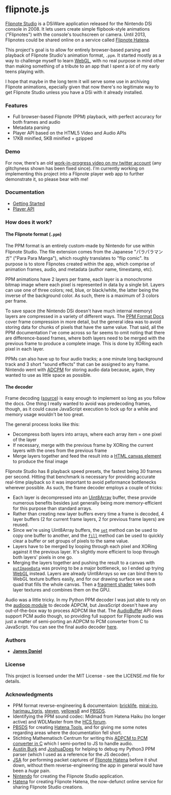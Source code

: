 # flipnote.js

[Flipnote Studio](http://flipnotestudio.nintendo.com/) is a DSiWare application released for the Nintendo DSi console in 2008. It lets users create simple flipbook-style animations ("Flipnotes") with the console's touchscreen or camera. Until 2013, Flipnotes could be shared online on a service called [Flipnote Hatena](flipnote.hatena.com).

This project's goal is to allow for entirely browser-based parsing and playback of Flipnote Studio's animation format, `.ppm`. It started mostly as a way to challenge myself to learn [WebGL](https://developer.mozilla.org/en-US/docs/Web/API/WebGL_API), with no real purpose in mind other than making something of a tribute to an app that I spent a *lot* of my early teens playing with. 

I hope that maybe in the long term it will serve some use in archiving Flipnote animations, epecially given that now there's no legitimate way to get Flipnote Studio unless you have a DSi with it already installed.

### Features

* Full browser-based Flipnote (PPM) playback, with perfect accuracy for both frames and audio
* Metadata parsing
* Player API based on the HTML5 Video and Audio APIs
* 17KB minified, 5KB minified + gzipped

### Demo

For now, there's an old [work-in-progress video on my twitter account](https://twitter.com/rakujira/status/950364766031306753) (any glitchyness shown has been fixed since). I'm currently working on implementing this project into a Flipnote player web app to further demonstrate it, so please bear with me! 

### Documentation

* [Getting Started](https://github.com/jaames/flipnote.js/blob/master/docs/getStarted.md)
* [Player API](https://github.com/jaames/flipnote.js/blob/master/docs/playerAPI.md)

### How does it work?

#### The Flipnote format (`.ppm`)

The PPM format is an entirely custom-made by Nintendo for use within Flipnote Studio. The file extension comes from the Japanese "パラパラマンガ" ("Para Para Manga"), which roughly translates to "flip comic". Its purpose is to store Flipnotes created within the app, which comprise of animation frames, audio, and metadata (author name, timestamp, etc).

PPM animations have 2 layers per frame, each layer is a monochrome bitmap image where each pixel is represented in data by a single bit. Layers can use one of three colors; red, blue, or black/white, the latter being the inverse of the background color. As such, there is a maximum of 3 colors per frame.  

To save space (the Nintendo DSi doesn't have much internal memory) layers are compressed in a variety of different ways. The [PPM Format Docs](https://github.com/pbsds/hatena-server/wiki/PPM-format) cover frame compression in more detail, but the general idea was to avoid storing data for chunks of pixels that have the same value. That said, all the PPM documentation I've come across so far seems to omit noting that there are difference-based frames, where both layers need to be merged with the previous frame to produce a complete image. This is done by XORing each pixel in each layer. 

PPMs can also have up to four audio tracks; a one minute long background track and 3 short "sound effects" that can be assigned to any frame. Nintendo went with [ADCPM](https://en.wikipedia.org/wiki/Adaptive_differential_pulse-code_modulation) for storing audio data because, again, they wanted to use as little space as possible.

#### The decoder

Frame decoding ([source](https://github.com/jaames/flipnote.js/blob/master/src/decoder/index.js#L296)) is easy enough to implement so long as you follow the docs. One thing I really wanted to avoid was predecoding frames, though, as it could cause JavaScript execution to lock up for a while and memory usage wouldn't be too great. 

The general process looks like this:
 
* Decompress both layers into arrays, where each array item = one pixel of the layer
* If necessary, merge with the previous frame by XORing the current layers with the ones from the previous frame
* Merge layers together and feed the result into a [HTML canvas element](https://developer.mozilla.org/en-US/docs/Web/API/HTMLCanvasElement) to produce the final image

Flipnote Studio has 8 playback speed presets, the fastest being 30 frames per second. Hitting that benchmark is necessary for providing accurate real-time playback so it was important to avoid peformance bottlenecks wherever possible. As such, the frame decoder employs a couple of tricks:

* Each layer is decompressed into an [Uint8Array](https://developer.mozilla.org/en-US/docs/Web/JavaScript/Reference/Global_Objects/Uint8Array) buffer, these provide numerous benefits besides just generally being more memory-efficient for this purpose than standard arrays.
* Rather than creating new layer buffers every time a frame is decoded, 4 layer buffers (2 for current frame layers, 2 for previous frame layers) are reused. 
* Since we're using Uint8Array buffers, the [`set`](https://developer.mozilla.org/en-US/docs/Web/JavaScript/Reference/Global_Objects/TypedArray/set) method can be used to copy one buffer to another, and the [`fill`](https://developer.mozilla.org/en-US/docs/Web/JavaScript/Reference/Global_Objects/TypedArray/fill) method can be used to quickly clear a buffer or set groups of pixels to the same value.
* Layers have to be merged by looping through each pixel and XORing against it the previous layer. It's slightly more efficient to loop through both layers' pixels in one go.
* Merging the layers together and pushing the result to a canvas with [`putImageData`](https://developer.mozilla.org/en-US/docs/Web/API/CanvasRenderingContext2D/putImageData) was proving to be a major bottleneck, so I ended up trying [WebGL](https://developer.mozilla.org/en-US/docs/Web/API/WebGL_API) instead. Layers are already Uint8Arrays so we can bind them to WebGL texture buffers easily, and for our drawing surface we use a quad that fills the whole canvas. Then a [fragment shader](https://github.com/jaames/flipnote.js/blob/master/src/webgl/fragmentShader.glsl.js) takes both layer textures and combines them on the GPU.

Audio was a little tricky. In my Python PPM decoder I was just able to rely on the [audioop module](https://docs.python.org/3.6/library/audioop.html#audioop.adpcm2lin) to decode ADPCM, but JavaScript doesn't have any out-of-the-box way to process ADPCM like that. The [AudioBuffer](https://developer.mozilla.org/en-US/docs/Web/API/AudioBuffer) API does support PCM audio though, so providing full support for Flipnote audio was just a matter of semi-porting an ADPCM to PCM converter from C to JavaScript. You can see the final audio decoder [here](https://github.com/jaames/flipnote.js/blob/master/src/decoder/adpcm.js).

### Authors

* **[James Daniel](https://github.com/jaames)**

### License

This project is licensed under the MIT License - see the LICENSE.md file for details.

### Acknowledgments

* PPM format reverse-engineering & documentaion: [bricklife](http://ugomemo.g.hatena.ne.jp/bricklife/20090307/1236391313), [mirai-iro](http://mirai-iro.hatenablog.jp/entry/20090116/ugomemo_ppm), [harimau_tigris](http://ugomemo.g.hatena.ne.jp/harimau_tigris), [steven](http://www.dsibrew.org/wiki/User:Steven), [yellows8](http://www.dsibrew.org/wiki/User:Yellows8) and [PBSDS](https://github.com/pbsds).
* Identifying the PPM sound codec: Midmad from Hatena Haiku (no longer active) and WDLMaster from the [HCS forum](https://hcs64.com/mboard/forum.php).
* [PBSDS](https://github.com/pbsds) for creating [Hatena Tools](https://github.com/pbsds/Hatenatools), and for giving me some notes regarding areas where the documentation fell short. 
* Stichting Mathematisch Centrum for writing this [ADPCM to PCM converter in C](http://www.cs.columbia.edu/~gskc/Code/AdvancedInternetServices/SoundNoiseRatio/dvi_adpcm.c) which I semi-ported to JS to handle audio.
* [Austin Burk](https://sudomemo.net) and [JoshuaDoes](https://github.com/joshuadoes) for helping to debug my Python3 PPM parser (which I used as a reference for the JS decoder).
* [JSA](https://github.com/thejsa) for performing packet captures of [Flipnote Hatena](http://flipnote.hatena.com/thankyou) before it shut down, without them reverse-engineering the app in general would have been a *huge* pain.
* [Nintendo](https://www.nintendo.com/) for creating the Flipnote Studio application.
* [Hatena](http://www.hatena.ne.jp/) for creating Flipnote Hatena, the now-defunct online service for sharing Flipnote Studio creations.
